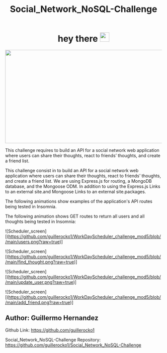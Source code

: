 <div align="center">
 <h1> Social_Network_NoSQL-Challenge </h1>
 </div>

<div id="badges" align="center">
  <img src="https://komarev.com/ghpvc/?username=guillerocko1&style=flat-square&color=blue" alt=""/>
 </div>

<h1 align="center">
  hey there
  <img src="https://media.giphy.com/media/hvRJCLFzcasrR4ia7z/giphy.gif" width="30px"/>
</h1>

<div align="center">
  <img src="https://media.giphy.com/media/dWesBcTLavkZuG35MI/giphy.gif" width="600" height="300"/>
</div>


This challenge requires to build an API for a social network web application where users can share their thoughts, react to friends’ thoughts, and create a friend list.

This challenge consist in to build an API for a social network web application where users can share their thoughts, react to friends’ thoughts, and create a friend list. We are using Express.js for routing, a MongoDB database, and the Mongoose ODM. In addition to using the Express.js Links to an external site.and Mongoose Links to an external site.packages.

The following animations show examples of the application's API routes being tested in Insomnia.

The following animation shows GET routes to return all users and all thoughts being tested in Insomnia:


![Scheduler_screen][(https://github.com/guillerocko1/WorkDayScheduler_challenge_mod5/blob//main/users.png?raw=true)]

![Scheduler_screen][(https://github.com/guillerocko1/WorkDayScheduler_challenge_mod5/blob//main/find_thought.png?raw=true)]

![Scheduler_screen][(https://github.com/guillerocko1/WorkDayScheduler_challenge_mod5/blob//main/update_user.png?raw=true)]

![Scheduler_screen][(https://github.com/guillerocko1/WorkDayScheduler_challenge_mod5/blob//main/add_friend.png?raw=true)]


## Author: Guillermo Hernandez 

Github Link: https://github.com/guillerocko1

Social_Network_NoSQL-Challenge Repository: https://github.com/guillerocko1/Social_Network_NoSQL-Challenge

